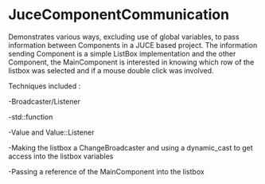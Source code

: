 # JuceComponentCommunication
Demonstrates various ways, excluding use of global variables, to pass information between Components in a JUCE based project. 
The information sending Component is a simple ListBox implementation and the other Component, the MainComponent is interested in knowing 
which row of the listbox was selected and if a mouse double click was involved.

Techniques included :

-Broadcaster/Listener

-std::function

-Value and Value::Listener

-Making the listbox a ChangeBroadcaster and using a dynamic_cast to get access into the listbox variables

-Passing a reference of the MainComponent into the listbox

